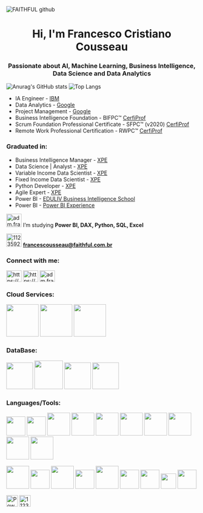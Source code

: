![FAITHFUL github](https://github.com/admfrancescousseau/admfrancescousseau/assets/112359213/fe24de94-689d-4fcd-9232-997df9343376)

<h1 align="center">Hi, I'm Francesco Cristiano Cousseau</h1>
<h3 align="center"> Passionate about AI, Machine Learning, Business Intelligence, Data Science and Data Analytics </h3>

![Anurag's GitHub stats](https://github-readme-stats.vercel.app/api?username=francescousseau&theme=github_dark&show_icons=true) 
![Top Langs](https://github-readme-stats-git-masterrstaa-rickstaa.vercel.app/api/top-langs/?username=francescousseau&bg_color=000&border_color=30A3DC&title_color=58a6ff&text_color=a0adb4)

- IA Engineer - [IBM](https://www.credly.com/badges/a4a82cc0-d483-43e2-aef4-46ea8c1abc74/public_url)
- Data Analytics - [Google](https://www.credly.com/badges/17aac1ba-8e6b-4205-a9a3-818d9f977a8a/public_url)
- Project Management - [Google](https://www.credly.com/earner/earned/badge/77f69b3d-6d52-4b11-8ffe-25fcb256c285)
- Business Intelligence Foundation - BIFPC™ [CerfiProf](https://certiprof.com/)
- Scrum Foundation Professional Certificate - SFPC™ (v2020) [CerfiProf](https://certiprof.com/)
- Remote Work Professional Certification - RWPC™ [CerfiProf](https://certiprof.com/)

<h3 align="left"> Graduated in:</h3>

- Business Intelligence Manager - [XPE](https://www.xpeducacao.com.br/)
- Data Science | Analyst - [XPE](https://www.xpeducacao.com.br/)
- Variable Income Data Scientist - [XPE](https://www.xpeducacao.com.br/)
- Fixed Income Data Scientist - [XPE](https://www.xpeducacao.com.br/)
- Python Developer - [XPE](https://www.xpeducacao.com.br/)
- Agile Expert - [XPE](https://www.xpeducacao.com.br/)
- Power BI - [EDULIV  Business Intelligence School](https://play.eduliv.com.br/) 
- Power BI - [Power BI Experience](https://powerbiexperience.com/)


<img src= "https://user-images.githubusercontent.com/112359213/216746110-77607608-239f-45c9-a66b-6f8ccbadc858.png" alt="adm.francescousseau" height="35" width="40" /> </a> I’m studying **Power BI, DAX, Python, SQL, Excel**

<img src= "https://user-images.githubusercontent.com/112359213/216747112-c4e96502-1e4e-4f7c-b005-573efcb80864.png" alt="112359213" height="35" width="40" /></a>  **francescousseau@faithful.com.br**

<h3 align="left">Connect with me:</h3>
<p align="left">
<a href="https://www.linkedin.com/in/francescousseau/" target="blank"><img align="center" src="https://raw.githubusercontent.com/rahuldkjain/github-profile-readme-generator/master/src/images/icons/Social/linked-in-alt.svg" alt="https://www.linkedin.com/in/francescousseau/" height="30" width="40" /></a>
<a href="https://kaggle.com/https://www.kaggle.com/francescoccousseau" target="blank"><img align="center" src="https://raw.githubusercontent.com/rahuldkjain/github-profile-readme-generator/master/src/images/icons/Social/kaggle.svg" alt="https://www.kaggle.com/francescoccousseau" height="30" width="40" /></a>
<a href="https://instagram.com/francescousseau" target="blank"><img align="center" src="https://raw.githubusercontent.com/rahuldkjain/github-profile-readme-generator/master/src/images/icons/Social/instagram.svg" alt="adm.francescousseau" height="30" width="40" /></a> 


<h3 align="left">Cloud Services:</h3>

<img src="https://cdn.jsdelivr.net/gh/devicons/devicon/icons/azure/azure-original-wordmark.svg" width="85" height="85"/> </a> <img src="https://cdn.jsdelivr.net/gh/devicons/devicon/icons/googlecloud/googlecloud-original-wordmark.svg" width="85" height="85" /> </a> <img src="https://cdn.jsdelivr.net/gh/devicons/devicon/icons/amazonwebservices/amazonwebservices-plain-wordmark.svg" width="85" height="85"/>

<h3 align="left">DataBase:</h3>

<img src="https://cdn.jsdelivr.net/gh/devicons/devicon/icons/microsoftsqlserver/microsoftsqlserver-plain-wordmark.svg" width="70" height="70" /> </a> <img src="https://cdn.jsdelivr.net/gh/devicons/devicon/icons/mysql/mysql-original-wordmark.svg" width="75" height="75" /> </a> <img src="https://cdn.jsdelivr.net/gh/devicons/devicon/icons/mongodb/mongodb-original-wordmark.svg" width="70" height="70" /> </a> <img src="https://cdn.jsdelivr.net/gh/devicons/devicon@latest/icons/sqlite/sqlite-original-wordmark.svg" width="70" height="70"/>
                             
          
<h3 align="left">Languages/Tools:</h3>

 <img src="https://cdn.jsdelivr.net/gh/devicons/devicon/icons/python/python-original-wordmark.svg" width="50" height="50" /> </a> <img src="https://cdn.jsdelivr.net/gh/devicons/devicon/icons/r/r-original.svg" width="50" height="50" /> </a> <img src="https://cdn.jsdelivr.net/gh/devicons/devicon@latest/icons/apachespark/apachespark-original-wordmark.svg" width="60" height="60"/> </a> <img src="https://cdn.jsdelivr.net/gh/devicons/devicon@latest/icons/tensorflow/tensorflow-original-wordmark.svg" width="60" height="60"/> </a> <img src="https://cdn.jsdelivr.net/gh/devicons/devicon@latest/icons/scikitlearn/scikitlearn-original.svg" width="60" height="60"/> </a> <img src="https://cdn.jsdelivr.net/gh/devicons/devicon@latest/icons/keras/keras-original-wordmark.svg" width="60" height="60" /> </a> <img src="https://cdn.jsdelivr.net/gh/devicons/devicon/icons/pandas/pandas-original-wordmark.svg" width="60" height="60" /> </a> <img src="https://cdn.jsdelivr.net/gh/devicons/devicon/icons/numpy/numpy-original-wordmark.svg" width="60" height="60" /> </a> <img src="https://cdn.jsdelivr.net/gh/devicons/devicon@latest/icons/plotly/plotly-original-wordmark.svg" width="60" height="60" /> </a> <img src="https://cdn.jsdelivr.net/gh/devicons/devicon@latest/icons/matplotlib/matplotlib-original-wordmark.svg" width="60" height="60" /> </a> 
 
<img src="https://cdn.jsdelivr.net/gh/devicons/devicon/icons/git/git-original-wordmark.svg" width="60" height="60" /> </a> <img src="https://cdn.jsdelivr.net/gh/devicons/devicon@latest/icons/docker/docker-original-wordmark.svg" width="50" height="50" /> </a> <img src="https://cdn.jsdelivr.net/gh/devicons/devicon/icons/krakenjs/krakenjs-original-wordmark.svg" width="60" height="60" /> </a> <img src="https://cdn.jsdelivr.net/gh/devicons/devicon/icons/vscode/vscode-original-wordmark.svg" width="50" height="50" /> </a> <img src="https://cdn.jsdelivr.net/gh/devicons/devicon/icons/visualstudio/visualstudio-plain-wordmark.svg" width="60" height="60" /> </a> <img src="https://cdn.jsdelivr.net/gh/devicons/devicon/icons/rstudio/rstudio-original.svg" width="50" height="50" /> </a> <img src="https://cdn.jsdelivr.net/gh/devicons/devicon/icons/jupyter/jupyter-original-wordmark.svg" width="50" height="50" /> </a> <img src="https://cdn.jsdelivr.net/gh/devicons/devicon/icons/figma/figma-original.svg" width="40" height="40" /> </a> <img src="https://cdn.jsdelivr.net/gh/devicons/devicon@latest/icons/canva/canva-original.svg" width="50" height="50" /> <p align="left"> <img src="https://raw.githubusercontent.com/microsoft/PowerBI-Icons/main/PNG/Power-BI.png" alt="PowerBI" width="30" height="30"/> </a> <a href="https://www.microsoft.com/pt-br/microsoft-365/excel" target="_blank" rel="noreferrer"> <img src="https://user-images.githubusercontent.com/112359213/216746814-7a6cafb1-554f-4a95-8e1e-a08b9a7031e8.png" alt="112359213" width="30" height="30"/> </a> 
          
          

